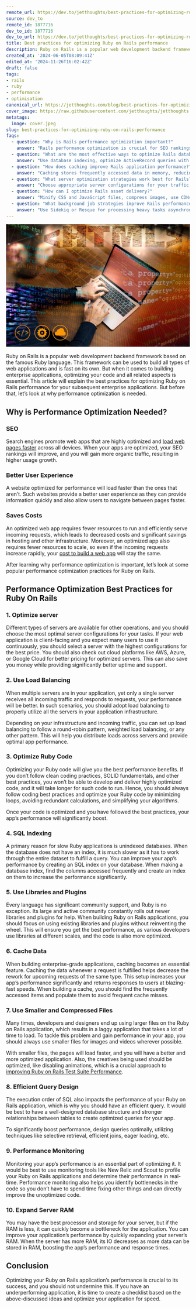 ```yaml
---
remote_url: https://dev.to/jetthoughts/best-practices-for-optimizing-ruby-on-rails-performance-b5b
source: dev_to
remote_id: 1877716
dev_to_id: 1877716
dev_to_url: https://dev.to/jetthoughts/best-practices-for-optimizing-ruby-on-rails-performance-b5b
title: Best practices for optimizing Ruby on Rails performance
description: Ruby on Rails is a popular web development backend framework based on the famous Ruby language....
created_at: '2024-06-05T08:09:41Z'
edited_at: '2024-11-26T16:02:42Z'
draft: false
tags:
- rails
- ruby
- performance
- optimisation
canonical_url: https://jetthoughts.com/blog/best-practices-for-optimizing-ruby-on-rails-performance/
cover_image: https://raw.githubusercontent.com/jetthoughts/jetthoughts.github.io/master/content/blog/best-practices-for-optimizing-ruby-on-rails-performance/cover.jpeg
metatags:
  image: cover.jpeg
slug: best-practices-for-optimizing-ruby-on-rails-performance
faqs:
  - question: "Why is Rails performance optimization important?"
    answer: "Rails performance optimization is crucial for SEO rankings (search engines favor faster websites), better user experience with faster page loads, and cost savings through reduced server resource usage and hosting expenses."
  - question: "What are the most effective ways to optimize Rails database performance?"
    answer: "Use database indexing, optimize ActiveRecord queries with includes() and joins(), implement query caching, use pagination for large datasets, and consider database-specific optimizations like connection pooling."
  - question: "How does caching improve Rails application performance?"
    answer: "Caching stores frequently accessed data in memory, reducing database queries and computational overhead. Rails supports various caching strategies including page caching, action caching, fragment caching, and low-level caching with Redis or Memcached."
  - question: "What server optimization strategies work best for Rails?"
    answer: "Choose appropriate server configurations for your traffic, implement load balancing to distribute requests across multiple servers, use cloud platforms like AWS or Google Cloud for better uptime, and configure web servers like Nginx for static asset serving."
  - question: "How can I optimize Rails asset delivery?"
    answer: "Minify CSS and JavaScript files, compress images, use CDNs for global asset delivery, implement browser caching headers, and leverage Rails asset pipeline for efficient asset compilation and fingerprinting."
  - question: "What background job strategies improve Rails performance?"
    answer: "Use Sidekiq or Resque for processing heavy tasks asynchronously, implement job queues for email sending and file processing, and separate CPU-intensive operations from user-facing request-response cycles."
---
```

![Best practices for optimizing Ruby on Rails performance](file_0.jpeg)

Ruby on Rails is a popular web development backend framework based on the famous Ruby language. This framework can be used to build all types of web applications and is fast on its own. But when it comes to building enterprise applications, optimizing your code and all related aspects is essential. This article will explain the best practices for optimizing Ruby on Rails performance for your subsequent enterprise applications. But before that, let’s look at why performance optimization is needed.

## Why is Performance Optimization Needed?

### **SEO**

Search engines promote web apps that are highly optimized and [load web pages faster](https://jtway.co/load-web-page-in-less-than-one-second-145bbfecff12) across all devices. When your apps are optimized, your SEO rankings will improve, and you will gain more organic traffic, resulting in higher usage growth.

### **Better User Experience**

A website optimized for performance will load faster than the ones that aren’t. Such websites provide a better user experience as they can provide information quickly and also allow users to navigate between pages faster.

### **Saves Costs**

An optimized web app requires fewer resources to run and efficiently serve incoming requests, which leads to decreased costs and significant savings in hosting and other infrastructure. Moreover, an optimized app also requires fewer resources to scale, so even if the incoming requests increase rapidly, your [cost to build a web app](https://www.esparkinfo.com/blog/web-application-development-cost.html) will stay the same.

After learning why performance optimization is important, let’s look at some popular performance optimization practices for Ruby on Rails.

## Performance Optimization Best Practices for Ruby On Rails

### **1. Optimize server**

Different types of servers are available for other operations, and you should choose the most optimal server configurations for your tasks. If your web application is client-facing and you expect many users to use it continuously, you should select a server with the highest configurations for the best price. You should also check out cloud platforms like AWS, Azure, or Google Cloud for better pricing for optimized servers. This can also save you money while providing significantly better uptime and support.

### **2. Use Load Balancing**

When multiple servers are in your application, yet only a single server receives all incoming traffic and responds to requests, your performance will be better. In such scenarios, you should adopt load balancing to properly utilize all the servers in your application infrastructure.

Depending on your infrastructure and incoming traffic, you can set up load balancing to follow a round-robin pattern, weighted load balancing, or any other pattern. This will help you distribute loads across servers and provide optimal app performance.

### **3. Optimize Ruby Code**

Optimizing your Ruby code will give you the best performance benefits. If you don’t follow clean coding practices, SOLID fundamentals, and other best practices, you won’t be able to develop and deliver highly optimized code, and it will take longer for such code to run. Hence, you should always follow coding best practices and optimize your Ruby code by minimizing loops, avoiding redundant calculations, and simplifying your algorithms.

Once your code is optimized and you have followed the best practices, your app’s performance will significantly boost.

### **4. SQL Indexing**

A primary reason for slow Ruby applications is unindexed databases. When the database does not have an index, it is much slower as it has to work through the entire dataset to fulfill a query. You can improve your app’s performance by creating an SQL index on your database. When making a database index, find the columns accessed frequently and create an index on them to increase the performance significantly.

### **5. Use Libraries and Plugins**

Every language has significant community support, and Ruby is no exception. Its large and active community constantly rolls out newer libraries and plugins for help. When building Ruby on Rails applications, you should focus on using existing libraries and plugins without reinventing the wheel. This will ensure you get the best performance, as various developers use libraries at different scales, and the code is also more optimized.

### **6. Cache Data**

When building enterprise-grade applications, caching becomes an essential feature. Caching the data whenever a request is fulfilled helps decrease the rework for upcoming requests of the same type. This setup increases your app’s performance significantly and returns responses to users at blazing-fast speeds. When building a cache, you should find the frequently accessed items and populate them to avoid frequent cache misses.

### **7. Use Smaller and Compressed Files**

Many times, developers and designers end up using larger files on the Ruby on Rails application, which results in a laggy application that takes a lot of time to load. To tackle this problem and gain performance in your app, you should always use smaller files for images and videos wherever possible.

With smaller files, the pages will load faster, and you will have a better and more optimized application. Also, the creatives being used should be optimized, like disabling animations, which is a crucial approach to [improving Ruby on Rails Test Suite Performance](https://jtway.co/improving-ruby-on-rails-test-suite-performance-by-disabling-animations-2950dca86b45).

### **8. Efficient Query Design**

The execution order of SQL also impacts the performance of your Ruby on Rails application, which is why you should have an efficient query. It would be best to have a well-designed database structure and stronger relationships between tables to create optimized queries for your app.

To significantly boost performance, design queries optimally, utilizing techniques like selective retrieval, efficient joins, eager loading, etc.

### **9. Performance Monitoring**

Monitoring your app’s performance is an essential part of optimizing it. It would be best to use monitoring tools like New Relic and Scout to profile your Ruby on Rails applications and determine their performance in real-time. Performance monitoring also helps you identify bottlenecks in the code so you don’t have to spend time fixing other things and can directly improve the unoptimized code.

### **10. Expand Server RAM**

You may have the best processor and storage for your server, but if the RAM is less, it can quickly become a bottleneck for the application. You can improve your application’s performance by quickly expanding your server’s RAM. When the server has more RAM, its IO decreases as more data can be stored in RAM, boosting the app’s performance and response times.

## Conclusion

Optimizing your Ruby on Rails application’s performance is crucial to its success, and you should not undermine this. If you have an underperforming application, it is time to create a checklist based on the above-discussed ideas and optimize your application for speed.

